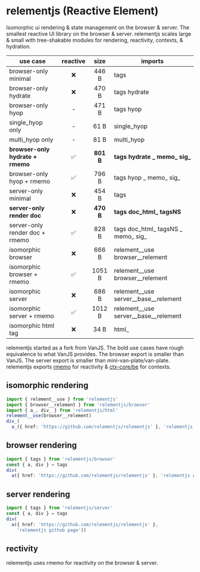 # relementjs (Reactive Element)

Isomorphic ui rendering & state management on the browser & server. The smallest reactive UI library on the browser & server. relementjs scales large & small with tree-shakable modules for rendering, reactivity, contexts, & hydration.

| use case                         | reactive |   size    | imports                              |
|----------------------------------|:--------:|:---------:|--------------------------------------|
| browser-only minimal             |    ❌     |   446 B   | tags                                 |
| browser-only hydrate             |    ❌     |   470 B   | tags hydrate                         |
| browser-only hyop                |    -     |   471 B   | tags hyop                            |
| single_hyop only                 |    -     |   61 B    | single_hyop                          |
| multi_hyop only                  |    -     |   81 B    | multi_hyop                           |
| **browser-only hydrate + rmemo** |    ✅     | **801 B** | **tags hydrate _ memo_ sig_**        |
| browser-only hyop + rmemo        |    ✅     |   796 B   | tags hyop _ memo_ sig_               |
| server-only minimal              |    ❌     |   454 B   | tags                                 |
| **server-only render doc**       |    ❌     | **470 B** | **tags doc_html_ tagsNS**            |
| server-only render doc + rmemo   |    ✅     |   828 B   | tags doc_html_ tagsNS _ memo_ sig_   |
| isomorphic browser               |    ❌     |   666 B   | relement__use browser__relement      |
| isomorphic browser + rmemo       |    ✅     |  1051 B   | relement__use browser__relement      |
| isomorphic server                |    ❌     |   686 B   | relement__use server__base__relement |
| isomorphic server + rmemo        |    ✅     |  1012 B   | relement__use server__base__relement |
| isomorphic html tag              |    ❌     |   34 B    | html_                                |

relementjs started as a fork from VanJS. The bold use cases have rough equivalence to what VanJS provides. The browser export is smaller than VanJS. The server export is smaller than mini-van-plate/van-plate. relementjs exports [rmemo](https://github.com/ctx-core/rmemo) for reactivity & [ctx-core/be](https://github.com/ctx-core/be) for contexts.

## isomorphic rendering

[//]: @formatter:off
```ts
import { relement__use } from 'relementjs'
import { browser__relement } from 'relementjs/browser'
import { a_, div_ } from 'relementjs/html'
relement__use(browser__relement)
div_(
  a_({ href: 'https://github.com/relementjs/relementjs' }, 'relementjs github page'))
```
[//]: @formatter:on

## browser rendering

[//]: @formatter:off
```ts
import { tags } from 'relementjs/browser'
const { a, div } = tags
div(
  a({ href: 'https://github.com/relementjs/relementjs' }, 'relementjs github page'))
```
[//]: @formatter:on

## server rendering

[//]: @formatter:off
```ts
import { tags } from 'relementjs/server'
const { a, div } = tags
div(
  a({ href: 'https://github.com/relementjs/relementjs' },
    'relementjs github page'))
```
[//]: @formatter:on

## rectivity

relementjs uses rmemo for reactivity on the browser & server.
